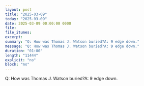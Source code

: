 ```yaml
---
layout: post
title: "2025-03-09"
today: "2025-03-09"
date: 2025-03-09 00:00:00 0000
file:
file_itunes:
excerpt:
summary: "Q: How was Thomas J. Watson buried?A: 9 edge down."
message: "Q: How was Thomas J. Watson buried?A: 9 edge down."
duration: "01:00"
length: "11444"
explicit: "no"
block: "no"
---
```

Q: How was Thomas J. Watson buried?A: 9 edge down.

